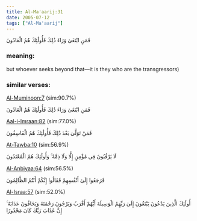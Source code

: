 ```yaml
---
title: Al-Ma'aarij:31
date: 2005-07-12
tags: ["Al-Ma'aarij"]
---
```

فَمَنِ ابْتَغَىٰ وَرَاءَ ذَٰلِكَ فَأُولَٰئِكَ هُمُ الْعَادُونَ
### meaning: 
but whoever seeks beyond that—it is they who are the transgressors)
### similar verses: 

[Al-Muminoon:7](/23/7) (sim:90.7%)

فَمَنِ ابْتَغَىٰ وَرَاءَ ذَٰلِكَ فَأُولَٰئِكَ هُمُ الْعَادُونَ

[Aal-i-Imraan:82](/3/82) (sim:77.0%)

فَمَنْ تَوَلَّىٰ بَعْدَ ذَٰلِكَ فَأُولَٰئِكَ هُمُ الْفَاسِقُونَ

[At-Tawba:10](/9/10) (sim:56.9%)

لَا يَرْقُبُونَ فِي مُؤْمِنٍ إِلًّا وَلَا ذِمَّةً ۚ وَأُولَٰئِكَ هُمُ الْمُعْتَدُونَ

[Al-Anbiyaa:64](/21/64) (sim:56.5%)

فَرَجَعُوا إِلَىٰ أَنْفُسِهِمْ فَقَالُوا إِنَّكُمْ أَنْتُمُ الظَّالِمُونَ

[Al-Israa:57](/17/57) (sim:52.0%)

أُولَٰئِكَ الَّذِينَ يَدْعُونَ يَبْتَغُونَ إِلَىٰ رَبِّهِمُ الْوَسِيلَةَ أَيُّهُمْ أَقْرَبُ وَيَرْجُونَ رَحْمَتَهُ وَيَخَافُونَ عَذَابَهُ ۚ إِنَّ عَذَابَ رَبِّكَ كَانَ مَحْذُورًا
